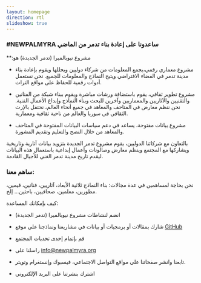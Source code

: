 ```yaml
---
layout: homepage
direction: rtl
slideshow: true
---
```


### #NEWPALMYRA ساعدونا على إعادة بناء تدمر من الماضي

**:مشروع نيوبالميرا (تدمر الجديدة) هو

* مشروع معماري رقمي،يجمع المعلومات من شركاء دوليين ويحللها ويقوم بإعادة بناء مدينة تدمر في الفضاء الافتراضي ويتيح النماذج والمعلومات للجميع. نحن نستعمل أدوات رقمية للحفاظ على مواقع التراث.

* مشروع تطوير ثقافي، يقوم باستضافة ورشات مباشرة ويقوم ببناء شبكة من الفنانين والتقنيين والآثاريين والمعماريين وآخرين للبحث وبناء النماذج وإبداع الأعمال الفنية. نحن ننظم معارض في المتاحف والمعاهد في جميع أنحاء العالم، نحتفل بالإرث الثقافي في  سوريا والعالم من ناحية ثقافية ومعمارية.

* مشروع بيانات مفتوحة، يساعد في دعم سياسات البيانات المفتوحة في المتاحف والمعاهد من خلال النصح والتعليم وتقديم المشورة.

بالتعاون مع شركائنا الدوليين، يقوم مشروع تدمر الجديدة بتزويد بيانات آثارية وتاريخية ويشاركها مع المجتمع وينظم معارض وصالونات وأعمال إبداعية باستعمال هذه البيانات ليقدم تاريخ مدينة تدمر الغني للأجيال القادمة.

### ساهم معنا:

نحن بحاجة لمساهمين في عدة مجالات: بناء النماذج ثلاثية الأبعاد، آثاريين، فنانين، قيمين، مطورين، معلمين، صحافيين، باحثين... إلخ. 

كيف بإمكانك المساعدة:

* انضم لنشاطات مشروع نيوبالميرا (تدمر الجديدة)

* شارك بمقالات أو برمجيات أو بيانات في مشاريعنا ونماذجنا على موقع 
[GitHub](https://github.com/newpalmyra)

* قم بإتمام إحدى تحديات المجتمع

* راسلنا على
[info@newpalmyra.org](mailto:info@newpalmyra.org)

* تابعنا وانشر صفحاتنا على مواقع التواصل الاجتماعي، فيسبوك وإنستغرام وتويتر.

* اشترك بنشرتنا على البريد الإلكتروني
